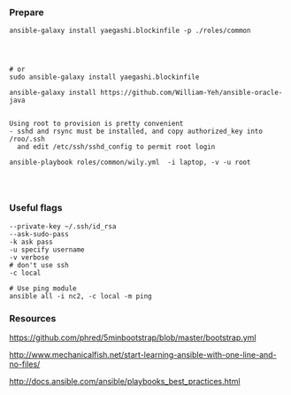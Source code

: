 
### Prepare
```
ansible-galaxy install yaegashi.blockinfile -p ./roles/common




# or
sudo ansible-galaxy install yaegashi.blockinfile

ansible-galaxy install https://github.com/William-Yeh/ansible-oracle-java


Using root to provision is pretty convenient
- sshd and rsync must be installed, and copy authorized_key into /roo/.ssh 
  and edit /etc/ssh/sshd_config to permit root login

ansible-playbook roles/common/wily.yml  -i laptop, -v -u root




```

### Useful flags
```
--private-key ~/.ssh/id_rsa
--ask-sudo-pass
-k ask pass
-u specify username 
-v verbose
# don't use ssh
-c local

# Use ping module
ansible all -i nc2, -c local -m ping
```

### Resources

https://github.com/phred/5minbootstrap/blob/master/bootstrap.yml

http://www.mechanicalfish.net/start-learning-ansible-with-one-line-and-no-files/

http://docs.ansible.com/ansible/playbooks_best_practices.html


